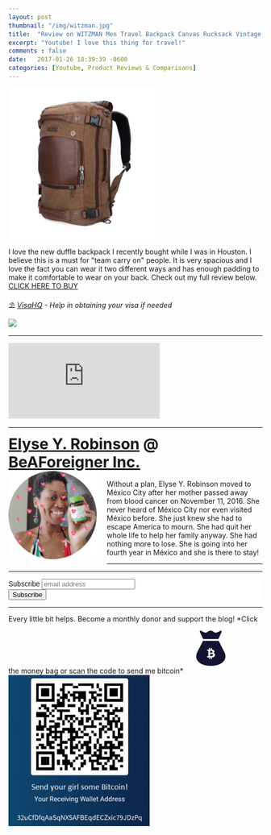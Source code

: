 ```yaml
---
layout: post
thumbnail: "/img/witzman.jpg"
title:  "Review on WITZMAN Men Travel Backpack Canvas Rucksack Vintage Duffel Bag A2021"
excerpt: "Youtube! I love this thing for travel!"
comments : false
date:   2017-01-26 18:39:39 -0600
categories: [Youtube, Product Reviews & Comparisons]
---
```


<img src="/img/witzman.jpg" width="300" height="300" alt="Witzman">

I love the new duffle backpack I recently bought while I was in Houston. I believe this is a must for "team carry on" people. It is very spacious and I love the fact you can wear it two different ways and has enough padding to make it comfortable to wear on your back. Check out my full review below. <a href="https://amzn.to/37zsYyb" target="_blank">CLICK HERE TO BUY</a>

⛱️ <i><a href="https://www.visahq.com/?a_aid=vaff9616" target="_blank">VisaHQ</a> - Help in obtaining your visa if needed</i><br>

<a target="_blank"  href="https://www.amazon.com/gp/product/B01GHPH31U/ref=as_li_tl?ie=UTF8&camp=1789&creative=9325&creativeASIN=B01GHPH31U&linkCode=as2&tag=keenready00-20&linkId=29f801098e63314a10dbd77465619115"><img border="0" src="//ws-na.amazon-adsystem.com/widgets/q?_encoding=UTF8&MarketPlace=US&ASIN=B01GHPH31U&ServiceVersion=20070822&ID=AsinImage&WS=1&Format=_SL250_&tag=keenready00-20" ></a><img src="//ir-na.amazon-adsystem.com/e/ir?t=keenready00-20&l=am2&o=1&a=B01GHPH31U" width="1" height="1" border="0" alt="" style="border:none !important; margin:0px !important;" />

<hr>

<iframe src="https://www.youtube.com/embed/SJfam0uZkzM" frameborder="0" allow="accelerometer; autoplay; encrypted-media; gyroscope; picture-in-picture" allowfullscreen></iframe>

<hr>

<div style="font-size: 30px; font-weight: bold;"><a href="https://elyserobinson.com" target="_blank">Elyse Y. Robinson</a> @ <a href="https://www.beaforeigner.com" target="_blank">BeAForeigner Inc.</a></div>
<div style="float: left; padding: 0 20px 20px 0;"><img src="/img/me86.gif" width="175" height="175" alt="Elyse Y. Robinson"></div>
<br>
Without a plan, Elyse Y. Robinson moved to México City after her mother passed away from blood cancer on November 11, 2016. She never heard of México City nor even visited México before. She just knew she had to escape America to mourn. She had quit her whole life to help her family anyway. She had nothing more to lose. She is going into her fourth year in México and she is there to stay!

<hr>

<div class="sharethis-inline-share-buttons"></div>

<hr>

<!-- Begin Mailchimp Signup Form -->
<link href="//cdn-images.mailchimp.com/embedcode/horizontal-slim-10_7.css" rel="stylesheet" type="text/css">
<style type="text/css">
	#mc_embed_signup{background:#fff; clear:left; font:14px Helvetica,Arial,sans-serif; width:100%;}
	/* Add your own Mailchimp form style overrides in your site stylesheet or in this style block.
	   We recommend moving this block and the preceding CSS link to the HEAD of your HTML file. */
</style>
<div id="mc_embed_signup">
<form action="https://elyserobinson.us14.list-manage.com/subscribe/post?u=d8681ae8829338461cc453b4a&amp;id=f1fd37520f" method="post" id="mc-embedded-subscribe-form" name="mc-embedded-subscribe-form" class="validate" target="_blank" novalidate>
    <div id="mc_embed_signup_scroll">
	<label for="mce-EMAIL">Subscribe</label>
	<input type="email" value="" name="EMAIL" class="email" id="mce-EMAIL" placeholder="email address" required>
    <!-- real people should not fill this in and expect good things - do not remove this or risk form bot signups-->
    <div style="position: absolute; left: -5000px;" aria-hidden="true"><input type="text" name="b_d8681ae8829338461cc453b4a_f1fd37520f" tabindex="-1" value=""></div>
    <div class="clear"><input type="submit" value="Subscribe" name="subscribe" id="mc-embedded-subscribe" class="button"></div>
    </div>
</form>
</div>

<!--End mc_embed_signup-->

<hr>

<div class="text-align: center">
Every little bit helps. Become a monthly donor and support the blog! *Click the money bag or scan the code to send me bitcoin*
<a href="https://liberapay.com/elyserobinson" target="_blank"><img src="/img/419_money_bag_BTC_solid.gif" width="100" height="100" alt="Love Elyse? Send some money!"></a>

<picture>
  <source srcset="/img/bitcoin.webp" type="image/webp">
  <source srcset="/img/bitcoin.jpeg" type="image/jpeg">
  <img src="/img/bitcoin.jpeg" width="280" height="300" alt="Love Elyse? Send some bitcoin!">
</picture>
</div>
